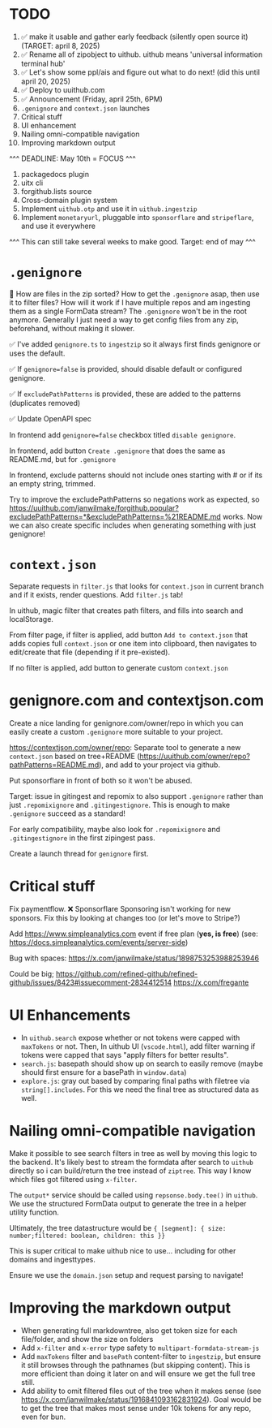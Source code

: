 # TODO

1. ✅ make it usable and gather early feedback (silently open source it) (TARGET: april 8, 2025)
2. ✅ Rename all of zipobject to uithub. uithub means 'universal information terminal hub'
3. ✅ Let's show some ppl/ais and figure out what to do next! (did this until april 20, 2025)
4. ✅ Deploy to uuithub.com
5. ✅ Announcement (Friday, april 25th, 6PM)
6. `.genignore` and `context.json` launches
7. Critical stuff
8. UI enhancement
9. Nailing omni-compatible navigation
10. Improving markdown output

^^^ DEADLINE: May 10th = FOCUS ^^^

1.  packagedocs plugin
2.  uitx cli
3.  forgithub.lists source
4.  Cross-domain plugin system
5.  Implement `uithub.otp` and use it in `uithub.ingestzip`
6.  Implement `monetaryurl`, pluggable into `sponsorflare` and `stripeflare`, and use it everywhere

^^^ This can still take several weeks to make good. Target: end of may ^^^

# `.genignore`

🤔 How are files in the zip sorted? How to get the `.genignore` asap, then use it to filter files? How will it work if I have multiple repos and am ingesting them as a single FormData stream? The `.genignore` won't be in the root anymore. Generally I just need a way to get config files from any zip, beforehand, without making it slower.

✅ I've added `genignore.ts` to `ingestzip` so it always first finds genignore or uses the default.

✅ If `genignore=false` is provided, should disable default or configured genignore.

✅ If `excludePathPatterns` is provided, these are added to the patterns (duplicates removed)

✅ Update OpenAPI spec

In frontend add `genignore=false` checkbox titled `disable genignore`.

In frontend, add button `Create .genignore` that does the same as README.md, but for `.genignore`

In frontend, exclude patterns should not include ones starting with # or if its an empty string, trimmed.

Try to improve the excludePathPatterns so negations work as expected, so https://uuithub.com/janwilmake/forgithub.popular?excludePathPatterns=*&excludePathPatterns=%21README.md works. Now we can also create specific includes when generating something with just genignore!

# `context.json`

Separate requests in `filter.js` that looks for `context.json` in current branch and if it exists, render questions. Add `filter.js` tab!

In uithub, magic filter that creates path filters, and fills into search and localStorage.

From filter page, if filter is applied, add button `Add to context.json` that adds copies full `context.json` or one item into clipboard, then navigates to edit/create that file (depending if it pre-existed).

If no filter is applied, add button to generate custom `context.json`

# genignore.com and contextjson.com

Create a nice landing for genignore.com/owner/repo in which you can easily create a custom `.genignore` more suitable to your project.

https://contextjson.com/owner/repo: Separate tool to generate a new `context.json` based on tree+README (https://uuithub.com/owner/repo?pathPatterns=README.md), and add to your project via github.

Put sponsorflare in front of both so it won't be abused.

Target: issue in gitingest and repomix to also support `.genignore` rather than just `.repomixignore` and `.gitingestignore`. This is enough to make `.genignore` succeed as a standard!

For early compatibility, maybe also look for `.repomixignore` and `.gitingestignore` in the first zipingest pass.

Create a launch thread for `genignore` first.

# Critical stuff

Fix paymentflow. ❌ Sponsorflare Sponsoring isn't working for new sponsors. Fix this by looking at changes too (or let's move to Stripe?)

Add https://www.simpleanalytics.com event if free plan (**yes, is free**) (see: https://docs.simpleanalytics.com/events/server-side)

Bug with spaces: https://x.com/janwilmake/status/1898753253988253946

Could be big; https://github.com/refined-github/refined-github/issues/8423#issuecomment-2834412514 https://x.com/fregante

# UI Enhancements

- In `uithub.search` expose whether or not tokens were capped with `maxTokens` or not. Then, In uithub UI (`vscode.html`), add filter warning if tokens were capped that says "apply filters for better results".
- `search.js`: basepath should show up on search to easily remove (maybe should first ensure for a basePath in `window.data`)
- `explore.js`: gray out based by comparing final paths with filetree via `string[].includes`. For this we need the final tree as structured data as well.

# Nailing omni-compatible navigation

Make it possible to see search filters in tree as well by moving this logic to the backend. It's likely best to stream the formdata after search to `uithub` directly so i can build/return the tree instead of `ziptree`. This way I know which files got filtered using `x-filter`.

The `output*` service should be called using `repsonse.body.tee()` in `uithub`. We use the structured FormData output to generate the tree in a helper utility function.

Ultimately, the tree datastructure would be `{ [segment]: { size: number;filtered: boolean, children: this }}`

This is super critical to make uithub nice to use... including for other domains and ingesttypes.

Ensure we use the `domain.json` setup and request parsing to navigate!

# Improving the markdown output

- When generating full markdowntree, also get token size for each file/folder, and show the size on folders
- Add `x-filter` and `x-error` type safety to `multipart-formdata-stream-js`
- Add `maxTokens` filter and `basePath` content-filter to `ingestzip`, but ensure it still browses through the pathnames (but skipping content). This is more efficient than doing it later on and will ensure we get the full tree still.
- Add ability to omit filtered files out of the tree when it makes sense (see https://x.com/janwilmake/status/1916841093162831924). Goal would be to get the tree that makes most sense under 10k tokens for any repo, even for bun.
